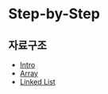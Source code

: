 # Step-by-Step



## 자료구조

- [Intro](https://github.com/kimmeh4/Basic1-CS/blob/main/DataStructure/Intro.md)
- [Array](https://github.com/kimmeh4/step-by-step/blob/main/DataStructure/Array.md)
- [Linked List](https://github.com/kimmeh4/step-by-step/blob/main/DataStructure/Linked%20List.md)



